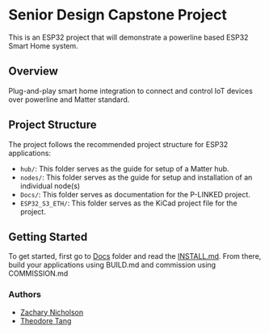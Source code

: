 # Senior Design Capstone Project
This is an ESP32 project that will demonstrate a powerline based ESP32 Smart Home system.

## Overview
Plug-and-play smart home integration to connect and control IoT devices over powerline and Matter standard.

## Project Structure
The project follows the recommended project structure for ESP32 applications:
- `hub/`: This folder serves as the guide for setup of a Matter hub.
- `nodes/`: This folder serves as the guide for setup and installation of an individual node(s)
- `Docs/`: This folder serves as documentation for the P-LINKED project.
- `ESP32_S3_ETH/`: This folder serves as the KiCad project file for the project.

## Getting Started
To get started, first go to [Docs](https://github.com/znicholson17/P-Linked/tree/main/Docs) folder and read the [INSTALL.md](https://github.com/znicholson17/P-Linked/blob/main/Docs/INSTALL.md).
From there, build your applications using BUILD.md and commission using COMMISSION.md


### Authors

- [Zachary Nicholson](https://github.com/znicholson17)
- [Theodore Tang](https://github.com/leunknown)
